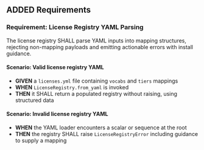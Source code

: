 ## ADDED Requirements
### Requirement: License Registry YAML Parsing
The license registry SHALL parse YAML inputs into mapping structures, rejecting non-mapping payloads and emitting actionable errors with install guidance.

#### Scenario: Valid license registry YAML
- **GIVEN** a `licenses.yml` file containing `vocabs` and `tiers` mappings
- **WHEN** `LicenseRegistry.from_yaml` is invoked
- **THEN** it SHALL return a populated registry without raising, using structured data

#### Scenario: Invalid license registry YAML
- **WHEN** the YAML loader encounters a scalar or sequence at the root
- **THEN** the registry SHALL raise `LicenseRegistryError` including guidance to supply a mapping
